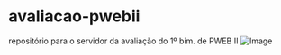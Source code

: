 # avaliacao-pwebii
repositório para o servidor da avaliação do 1º bim. de PWEB II
![Image](https://github.com/user-attachments/assets/7a692315-e75f-4cef-b3cb-902d6a6165c0)
